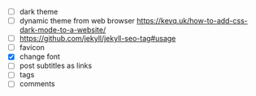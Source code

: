 - [ ] dark theme
- [ ] dynamic theme from web browser
      https://kevq.uk/how-to-add-css-dark-mode-to-a-website/
- [ ] https://github.com/jekyll/jekyll-seo-tag#usage
- [ ] favicon
- [x] change font
- [ ] post subtitles as links
- [ ] tags
- [ ] comments
